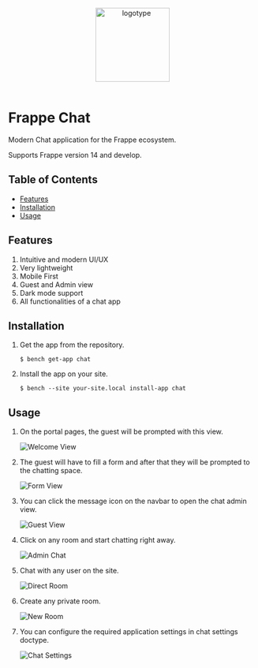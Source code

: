 <br>
<div align="center">
<img width="150" alt="logotype" src=".github/images/logo.png">
</div>
<br>

# Frappe Chat



Modern Chat application for the Frappe ecosystem.

Supports Frappe version 14 and develop.

## Table of Contents

- [Features](#features)
- [Installation](#installation)
- [Usage](#usage)


## Features

1. Intuitive and modern UI/UX
2. Very lightweight
3. Mobile First
4. Guest and Admin view
5. Dark mode support
6. All functionalities of a chat app

## Installation

1. Get the app from the repository.

   ```
   $ bench get-app chat
   ```

2. Install the app on your site.
   ```
   $ bench --site your-site.local install-app chat
   ```

## Usage

1. On the portal pages, the guest will be prompted with this view.

   ![Welcome View](.github/images/welcome-screen.png)

2. The guest will have to fill a form and after that they will be prompted to the chatting space.

   ![Form View](.github/images/guest-form-fill.gif)

3. You can click the message icon on the navbar to open the chat admin view.

   ![Guest View](.github/images/admin-view.gif)

4. Click on any room and start chatting right away.

   ![Admin Chat](.github/images/admin-chat.gif)

5. Chat with any user on the site.

   ![Direct Room](.github/images/direct-room.gif)

6. Create any private room.

   ![New Room](.github/images/new-room.gif)

7. You can configure the required application settings in chat settings doctype.

   ![Chat Settings](.github/images/chat-settings.png)


